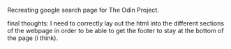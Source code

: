 Recreating google search page for The Odin Project.

final thoughts: I need to correctly lay out the html into the different sections
of the webpage in order to be able to get the footer to stay at the bottom of
the page (i think).
